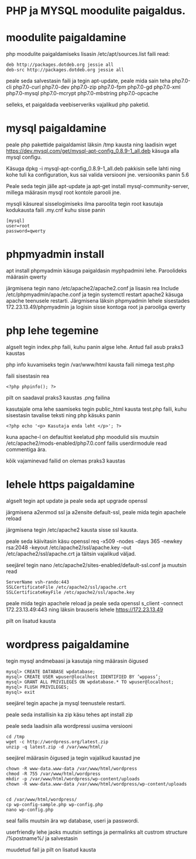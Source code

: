 # PHP ja MYSQL moodulite paigaldus.

# moodulite paigaldamine
php moodulite paigaldamiseks lisasin /etc/apt/sources.list faili read: 
```
deb http://packages.dotdeb.org jessie all
deb-src http://packages.dotdeb.org jessie all
```
peale seda salvestasin faili ja tegin apt-update, peale mida sain teha php7.0-cli php7.0-curl php7.0-dev php7.0-zip 
php7.0-fpm php7.0-gd   php7.0-xml php7.0-mysql php7.0-mcrypt php7.0-mbstring php7.0-opcache

selleks, et paigaldada veebiserveriks vajalikud php paketid. 

# mysql paigaldamine

peale php pakettide paigaldamist läksin /tmp kausta ning laadisin wget https://dev.mysql.com/get/mysql-apt-config_0.8.9-1_all.deb
käsuga alla mysql configu.

Käsuga dpkg -i mysql-apt-config_0.8.9-1_all.deb pakkisin selle lahti ning kohe tuli ka configuration, kus sai valida
versiooni jne. versiooniks panin 5.6

Peale seda tegin jälle apt-update ja apt-get install mysql-community-server, millega määrasin mysql root kontole parooli jne.


mysqli käsureal sisselogimiseks ilma paroolita tegin root kasutaja kodukausta faili .my.cnf kuhu sisse panin
```
[mysql]
user=root
password=qwerty
```

# phpmyadmin install

apt install phpmyadmin käsuga paigaldasin myphpadmini lehe. Paroolideks määrasin qwerty

järgmisena tegin nano /etc/apache2/apache2.conf ja lisasin rea Include /etc/phpmyadmin/apache.conf ja tegin
systemctl restart apache2 käsuga apache teenusele restarti. Järgmisena läksin phpmyadmin lehele sisestades 172.23.13.49/phpmyadmin ja logisin
sisse kontoga root ja parooliga qwerty



# php lehe tegemine

algselt tegin index.php faili, kuhu panin algse lehe. Antud fail asub praks3 kaustas

php info kuvamiseks tegin /var/www/html kausta faili nimega test.php

faili sisestasin rea
```
<?php phpinfo(); ?>
```
pilt on saadaval praks3 kaustas .png failina




kasutajale oma lehe saamiseks tegin public_html kausta test.php faili, kuhu sisestasin tavalise teksti ning php käsuks panin 
```
<?php echo '<p> Kasutaja enda leht </p>'; ?>
```

kuna apache-l on defaultist keelatud php moodulid siis muutsin /etc/apache2/mods-enabled/php7.0.conf failis userdirmodule read commentiga ära.


kõik vajaminevad failid on olemas praks3 kaustas


# lehele https paigaldamine

algselt tegin apt update ja peale seda apt upgrade openssl

järgmisena a2enmod ssl ja a2ensite default-ssl, peale mida tegin apachele reload

järgmisena tegin /etc/apache2 kausta sisse ssl kausta.

peale seda käivitasin käsu openssl req -x509 -nodes -days 365 -newkey rsa:2048 -keyout /etc/apache2/ssl/apache.key -out /etc/apache2/ssl/apache.crt ja täitsin vajalikud väljad.

seejärel tegin nano /etc/apache2/sites-enabled/default-ssl.conf ja muutsin read 
```
ServerName vsh-rando:443
SSLCertificateFile /etc/apache2/ssl/apache.crt
SSLCertificateKeyFile /etc/apache2/ssl/apache.key
```

peale mida tegin apachele reload ja peale seda openssl s_client -connect 172.23.13.49:443
ning läksin brauseris lehele https://172.23.13.49

pilt on lisatud kausta


# wordpress paigaldamine

tegin mysql andmebaasi ja kasutaja ning määrasin õigused 
```
mysql> CREATE DATABASE wpdatabase;
mysql> CREATE USER wpuser@localhost IDENTIFIED BY ‘wppass’;
mysql> GRANT ALL PRIVILEGES ON wpdatabase.* TO wpuser@localhost; 
mysql> FLUSH PRIVILEGES;
mysql> exit
```
seejärel tegin apache ja mysql teenustele restarti.

peale seda installisin ka zip käsu tehes apt install zip

peale seda laadisin alla wordpressi uusima versiooni
```
cd /tmp
wget -c http://wordpress.org/latest.zip
unzip -q latest.zip -d /var/www/html/
```


seejärel määrasin õigused ja tegin vajalikud kaustad jne

```
chown -R www-data.www-data /var/www/html/wordpress
chmod -R 755 /var/www/html/wordpress
mkdir -p /var/www/html/wordpress/wp-content/uploads
chown -R www-data.www-data /var/www/html/wordpress/wp-content/uploads
```

```

cd /var/www/html/wordpress/
cp wp-config-sample.php wp-config.php
nano wp-config.php

```


seal failis muutsin ära wp database, useri ja passwordi.

userfriendly lehe jaoks muutsin settings ja permalinks alt custrom structure /%postname%/ ja salvestasin


muudetud fail ja pilt on lisatud kausta

